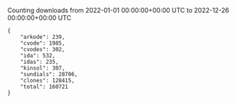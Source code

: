 
Counting downloads from 2022-01-01 00:00:00+00:00 UTC to 2022-12-26 00:00:00+00:00 UTC

```
{
    "arkode": 239,
    "cvode": 1985,
    "cvodes": 302,
    "ida": 532,
    "idas": 235,
    "kinsol": 307,
    "sundials": 28706,
    "clones": 128415,
    "total": 160721
}
```
